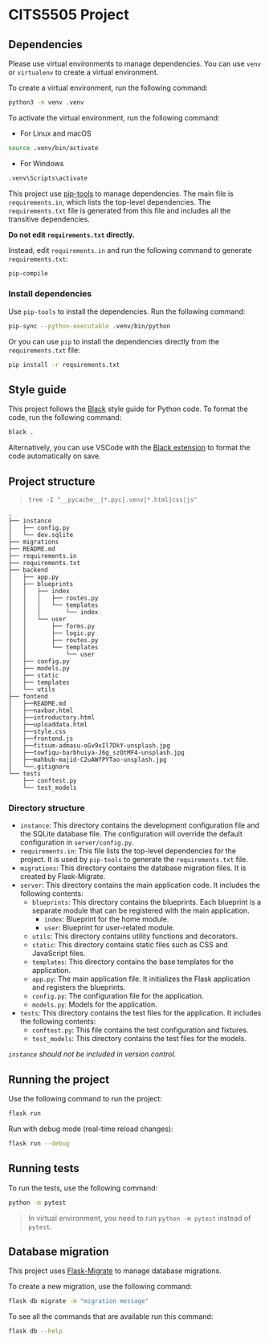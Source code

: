 # CITS5505 Project

## Dependencies

Please use virtual environments to manage dependencies. You can use `venv` or `virtualenv` to create a virtual environment.

To create a virtual environment, run the following command:

```bash
python3 -m venv .venv
```

To activate the virtual environment, run the following command:

- For Linux and macOS

```bash
source .venv/bin/activate
```

- For Windows

```bash
.venv\Scripts\activate
```

This project use [pip-tools](https://github.com/jazzband/pip-tools) to manage dependencies. The main file is `requirements.in`, which lists the top-level dependencies. The `requirements.txt` file is generated from this file and includes all the transitive dependencies.

**Do not edit `requirements.txt` directly.**

Instead, edit `requirements.in` and run the following command to generate `requirements.txt`:

```bash
pip-compile
```

### Install dependencies

Use `pip-tools` to install the dependencies. Run the following command:

```bash
pip-sync --python-executable .venv/bin/python
```

Or you can use `pip` to install the dependencies directly from the `requirements.txt` file:

```bash
pip install -r requirements.txt
```

## Style guide

This project follows the [Black](https://black.readthedocs.io/en/stable/the_black_code_style/current_style.html) style guide for Python code. To format the code, run the following command:

```bash
black .
```

Alternatively, you can use VSCode with the [Black extension](https://marketplace.visualstudio.com/items/?itemName=ms-python.black-formatter) to format the code automatically on save.

## Project structure

> `tree -I "__pycache__|*.pyc|.venv|*.html|css|js"`

```plaintext
.
├── instance
│   ├── config.py
│   └── dev.sqlite
├── migrations
├── README.md
├── requirements.in
├── requirements.txt
├── backend
│   ├── app.py
│   ├── blueprints
│   │   ├── index
│   │   │   ├── routes.py
│   │   │   └── templates
│   │   │       └── index
│   │   └── user
│   │       ├── forms.py
│   │       ├── logic.py
│   │       ├── routes.py
│   │       └── templates
│   │           └── user
│   ├── config.py
│   ├── models.py
│   ├── static
│   ├── templates
│   └── utils
├── fontend
│   ├──README.md
│   ├──navbar.html
│   ├──introductory.html
│   ├──uploaddata.html
│   ├──style.css
│   ├──frontend.js
│   ├──fitsum-admasu-oGv9xIl7DkY-unsplash.jpg
│   ├──towfiqu-barbhuiya-J6g_szOtMF4-unsplash.jpg
│   ├──mahbub-majid-C2uAWfPYTao-unsplash.jpg
│   └──.gitignore
└── tests
    ├── conftest.py
    └── test_models
```


### Directory structure

- `instance`: This directory contains the development configuration file and the SQLite database file. The configuration will override the default configuration in `server/config.py`.
- `requirements.in`: This file lists the top-level dependencies for the project. It is used by `pip-tools` to generate the `requirements.txt` file.
- `migrations`: This directory contains the database migration files. It is created by Flask-Migrate.
- `server`: This directory contains the main application code. It includes the following contents:
  - `blueprints`: This directory contains the blueprints. Each blueprint is a separate module that can be registered with the main application.
    - `index`: Blueprint for the home module.
    - `user`: Blueprint for user-related module.
  - `utils`: This directory contains utility functions and decorators.
  - `static`: This directory contains static files such as CSS and JavaScript files.
  - `templates`: This directory contains the base templates for the application.
  - `app.py`: The main application file. It initializes the Flask application and registers the blueprints.
  - `config.py`: The configuration file for the application.
  - `models.py`: Models for the application.
- `tests`: This directory contains the test files for the application. It includes the following contents:
  - `conftest.py`: This file contains the test configuration and fixtures.
  - `test_models`: This directory contains the test files for the models.

*`instance` should not be included in version control.*

## Running the project

Use the following command to run the project:

```bash
flask run
```

Run with debug mode (real-time reload changes):

```bash
flask run --debug
```

## Running tests

To run the tests, use the following command:

```bash
python -m pytest
```

> In virtual environment, you need to run `python -m pytest` instead of `pytest`.

## Database migration

This project uses [Flask-Migrate](https://flask-migrate.readthedocs.io/en/latest/) to manage database migrations.

To create a new migration, use the following command:

```bash
flask db migrate -m "migration message"
```

To see all the commands that are available run this command:

```bash
flask db --help
```
